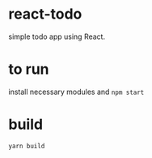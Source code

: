 # react-todo

simple todo app using React.

# to run
install necessary modules and `npm start`

# build
`yarn build`
